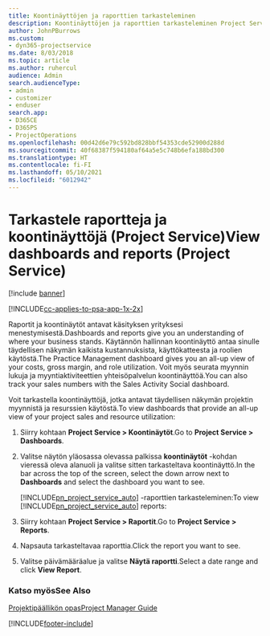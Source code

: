 ```yaml
---
title: Koontinäyttöjen ja raporttien tarkasteleminen
description: Koontinäyttöjen ja raporttien tarkasteleminen Project Servicessä
author: JohnPBurrows
ms.custom:
- dyn365-projectservice
ms.date: 8/03/2018
ms.topic: article
ms.author: ruhercul
audience: Admin
search.audienceType:
- admin
- customizer
- enduser
search.app:
- D365CE
- D365PS
- ProjectOperations
ms.openlocfilehash: 00d42d6e79c592bd828bbf54353cde52900d288d
ms.sourcegitcommit: 40f68387f594180af64a5e5c748b6efa188bd300
ms.translationtype: HT
ms.contentlocale: fi-FI
ms.lasthandoff: 05/10/2021
ms.locfileid: "6012942"
---
```

# <a name="view-dashboards-and-reports-project-service"></a><span data-ttu-id="46a8c-103">Tarkastele raportteja ja koontinäyttöjä (Project Service)</span><span class="sxs-lookup"><span data-stu-id="46a8c-103">View dashboards and reports (Project Service)</span></span>

[!include [banner](../includes/psa-now-project-operations.md)]

[!INCLUDE[cc-applies-to-psa-app-1x-2x](../includes/cc-applies-to-psa-app-1x-2x.md)]

<span data-ttu-id="46a8c-104">Raportit ja koontinäytöt antavat käsityksen yrityksesi menestymisestä.</span><span class="sxs-lookup"><span data-stu-id="46a8c-104">Dashboards and reports give you an understanding of where your business stands.</span></span> <span data-ttu-id="46a8c-105">Käytännön hallinnan koontinäyttö antaa sinulle täydellisen näkymän kaikista kustannuksista, käyttökatteesta ja roolien käytöstä.</span><span class="sxs-lookup"><span data-stu-id="46a8c-105">The Practice Management dashboard gives you an all-up view of your costs, gross margin, and role utilization.</span></span> <span data-ttu-id="46a8c-106">Voit myös seurata myynnin lukuja ja myyntiaktiviteettien yhteisöpalvelun koontinäyttöä.</span><span class="sxs-lookup"><span data-stu-id="46a8c-106">You can also track your sales numbers with the Sales Activity Social dashboard.</span></span>  
  
 <span data-ttu-id="46a8c-107">Voit tarkastella koontinäyttöjä, jotka antavat täydellisen näkymän projektin myynnistä ja resurssien käytöstä.</span><span class="sxs-lookup"><span data-stu-id="46a8c-107">To view dashboards that provide an all-up view of your project sales and resource utilization:</span></span>  
  
1. <span data-ttu-id="46a8c-108">Siirry kohtaan **Project Service > Koontinäytöt**.</span><span class="sxs-lookup"><span data-stu-id="46a8c-108">Go to **Project Service > Dashboards**.</span></span>  
  
2. <span data-ttu-id="46a8c-109">Valitse näytön yläosassa olevassa palkissa **koontinäytöt** -kohdan vieressä oleva alanuoli ja valitse sitten tarkasteltava koontinäyttö.</span><span class="sxs-lookup"><span data-stu-id="46a8c-109">In the bar across the top of the screen, select the down arrow next to **Dashboards** and select the dashboard you want to see.</span></span>  
  
   <span data-ttu-id="46a8c-110">[!INCLUDE[pn_project_service_auto](../includes/pn-project-service-auto.md)] -raporttien tarkasteleminen:</span><span class="sxs-lookup"><span data-stu-id="46a8c-110">To view [!INCLUDE[pn_project_service_auto](../includes/pn-project-service-auto.md)] reports:</span></span>  
  
3. <span data-ttu-id="46a8c-111">Siirry kohtaan **Project Service > Raportit**.</span><span class="sxs-lookup"><span data-stu-id="46a8c-111">Go to **Project Service > Reports**.</span></span>  
  
4. <span data-ttu-id="46a8c-112">Napsauta tarkasteltavaa raporttia.</span><span class="sxs-lookup"><span data-stu-id="46a8c-112">Click the report you want to see.</span></span>  
  
5. <span data-ttu-id="46a8c-113">Valitse päivämääräalue ja valitse **Näytä raportti**.</span><span class="sxs-lookup"><span data-stu-id="46a8c-113">Select a date range and click **View Report**.</span></span>  
  
### <a name="see-also"></a><span data-ttu-id="46a8c-114">Katso myös</span><span class="sxs-lookup"><span data-stu-id="46a8c-114">See Also</span></span>  
 [<span data-ttu-id="46a8c-115">Projektipäällikön opas</span><span class="sxs-lookup"><span data-stu-id="46a8c-115">Project Manager Guide</span></span>](../psa/project-manager-guide.md)


[!INCLUDE[footer-include](../includes/footer-banner.md)]